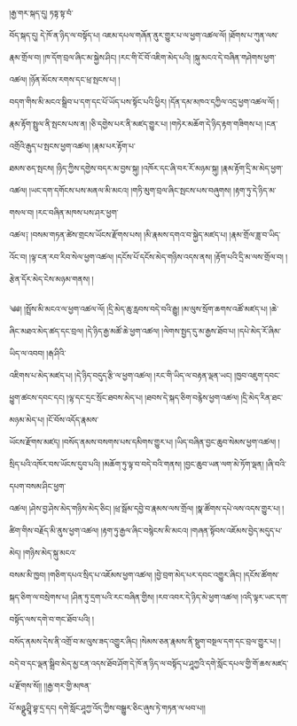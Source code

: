 ﻿  
།རྒྱ་གར་སྐད་དུ། ཏཏྟ་སྟ་བཾ་  
བོད་སྐད་དུ། དེ་ཁོ་ན་ཉིད་ལ་བསྟོད་པ། འཇམ་དཔལ་གཞོན་ནུར་གྱུར་པ་ལ་ཕྱག་འཚལ་ལོ། །ཐོགས་པ་ཀུན་ལས་རྣམ་གྲོལ་བ། །ཁ་དོག་བྲལ་ཞིང་མ་སྐྱེས་ཤིང། །རང་གི་ངོ་བོ་འཇིག་མེད་པའི། །སྐུ་མངའ་དེ་བཞིན་གཤེགས་ཕྱག་འཚལ། །ཉོན་མོངས་རགས་དང་ཕྲ་སྤངས་པ། །  
བདག་གིས་མི་མངའ་སྒྲིབ་པ་དག་དང་པོ་ཡོད་པས་སྟོང་པའི་ཕྱིར། །དོན་དམ་མཁའ་དཀྱིལ་འདྲ་ཕྱག་འཚལ་ལོ། །རྣམ་རྟོག་སྤྲུལ་ནི་སྤངས་པས་ན། །ཅི་དགྱེས་པར་ནི་མཛད་གྱུར་པ། །གཏེར་མཆོག་དེ་ཉིད་རྟག་གཟིགས་པ། །ངན་འགྲོའི་རྒུད་པ་སྤངས་ཕྱག་འཚལ། །རྣམ་པར་རྟོག་པ་  
ཐམས་ཅད་སྤངས། །ཉིད་ཀྱིས་དགྱེས་བདར་མ་བྱས་སྐུ། །འཁོར་དང་ཞི་བར་རོ་མཉམ་སྐུ། །རྣམ་རྟོག་དྲི་མ་མེད་ཕྱག་འཚལ། །ཡང་དག་དགོངས་པས་མནལ་མི་མངའ། །གཏི་མུག་བྲལ་ཞིང་སྤངས་པས་བཞུགས། །རྟག་ཏུ་དེ་ཉིད་མ་གསལ་བ། །རང་བཞིན་མཁས་པས་ཤར་ཕྱག་  
འཚལ༑ །བསམ་གཏན་ཚེས་གྲངས་ཡོངས་རྫོགས་པས། །མི་རྣམས་དགའ་བ་སྐྱེད་མཛད་པ། །རྣམ་གྲོལ་ཟླ་བ་ཡིད་འོང་བ། །ལྟ་ངན་རབ་རིབ་སེལ་ཕྱག་འཚལ། །དངོས་པོ་དངོས་མེད་གཉིས་འདས་ནས། །རྟོག་པའི་དྲི་མ་ལས་གྲོལ་བ། །རྩེན་དོར་མེད་ངེས་མཉམ་གནས། །  
  
༄༅། །སྤྲོས་མི་མངའ་ལ་ཕྱག་འཚལ་ལོ། །དྲི་མེད་ཆུ་རླབས་བདེ་བའི་རྒྱུ། །མ་ལུས་སྲོག་ཆགས་འཚོ་མཛད་པ། །ཆེ་ཞིང་མཐའ་མེད་ཚད་དང་བྲལ། །དེ་ཉིད་རྒྱ་མཚོ་ཆེ་ཕྱག་འཚལ། །ལེགས་སྤྱད་དུ་མ་རྒྱས་ཐོབ་པ། །དཔེ་མེད་རོ་ཞིམ་ཡིད་ལ་འབབ། །རྒ་ཤིའི་  
འཇིགས་པ་མེད་མཛད་པ། །དེ་ཉིད་བདུད་རྩི་ལ་ཕྱག་འཚལ། །རང་གི་ཡིད་ལ་བརྟན་ལྡན་ཡང། །ཁྱབ་འཇུག་དབང་ཕྱུག་ཚངས་དབང་དང། །ལྷ་དང་དྲང་སྲོང་ཐབས་མེད་པ། །ཐབས་དེ་སྐད་ཅིག་བརྙེས་ཕྱག་འཚལ། །དྲི་མེད་རིན་ཐང་མཉམ་མེད་པ། །ངོ་བོས་འདོད་རྣམས་  
ཡོངས་རྫོགས་མཛད། །བསོད་ནམས་བསགས་པས་དམིགས་གྱུར་པ། །ཡིད་བཞིན་བྱང་ཆུབ་སེམས་ཕྱག་འཚལ། །སྲིད་པའི་འཁོར་བས་ཡོངས་དུབ་པའི། །མཆོག་ཏུ་ལྟ་བ་བདེ་བའི་གནས། །བྱང་ཆུབ་ཡན་ལག་མེ་ཏོག་ལྡན། །ཞི་བའི་དཔག་བསམ་ཤིང་ཕྱག་  
འཚལ། །ཤེས་བྱ་ཤེས་མེད་གཉིས་མེད་ཅིང། །ཕྲ་སྦོམ་དབྱེ་བ་རྣམས་ལས་གྲོལ། །སྣ་ཚོགས་དཔེ་ལས་འདས་གྱུར་པ། །ཚིག་གིས་བརྗོད་མི་ནུས་ཕྱག་འཚལ། །རྟག་ཏུ་རྒྱལ་ཞིང་བསྙེངས་མི་མངའ། །གཞན་སྟོབས་འཇོམས་བྱེད་མདུད་པ་མེད། །གཉིས་མེད་སྐུ་མངའ་  
བསམ་མི་ཁྱབ། །གཅིག་དཔའ་སྲིད་པ་འཇོམས་ཕྱག་འཚལ། །བྱེ་བྲག་མེད་པར་དབང་འགྱུར་ཞིང། །དངོས་ཚོགས་སྐད་ཅིག་ལ་བསྲེགས་པ། །ཤིན་ཏུ་དྲག་པའི་རང་བཞིན་གྱིས། །རབ་འབར་དེ་ཉིད་མེ་ཕྱག་འཚལ། །འདི་ལྟར་ཡང་དག་བསྟོད་ལས་དགེ་བ་གང་ཐོབ་པའི། །  
བསོད་ནམས་དེས་ནི་འགྲོ་བ་མ་ལུས་ཟད་འགྱུར་ཞིང། །སེམས་ཅན་རྣམས་ནི་སྡུག་བསྔལ་དག་དང་བྲལ་གྱུར་པ། །བདེ་བ་དང་ལྡན་སྒྲིབ་མེད་མྱ་ངན་འདས་ཐོབ་ཤོག་དེ་ཁོ་ན་ཉིད་ལ་བསྟོད་པ་ཤཱཀྱའི་དགེ་སློང་དཔལ་གྱི་གོ་ཆས་མཛད་པ་རྫོགས་སོ།། །།རྒྱ་གར་གྱི་མཁན་  
པོ་མཉྫུ་ཤྲཱི་བྷ་དྲ་དང། དགེ་སློང་ཤཱཀྱ་འོད་ཀྱིས་བསྒྱུར་ཅིང་ཞུས་ཏེ་གཏན་ལ་ཕབ་པ།།  
  
  
